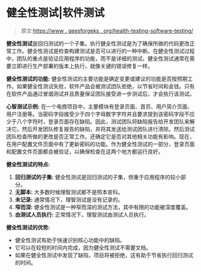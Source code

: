# 健全性测试|软件测试

> 原文:[https://www . geesforgeks . org/health-testing-software-testing/](https://www.geeksforgeeks.org/sanity-testing-software-testing/)

**健全性测试**是回归测试的一个子集。执行健全性测试是为了确保所做的代码更改正常工作。健全性测试是检查构建测试是否可以进行的一种中断。在健全性测试过程中，团队的重点是验证应用程序的功能，而不是详细的测试。健全性测试通常在需要立即进行生产部署的版本上执行，就像关键的错误修复一样。

**健全性测试的功能:**
健全性测试的主要功能是确定变更或建议的功能是否按预期工作。如果健全性测试失败，软件产品会被测试团队拒绝，以节省时间和金钱。只有在软件产品通过冒烟测试并且质量保证团队接受进一步测试后，才会执行该测试。

**心智测试示例:**
在一个电商项目中，主要模块有登录页面、首页、用户简介页面、用户注册等。当密码字段接受少于四个字母数字字符并且要求提到该密码字段不应少于八个字符时，登录页面存在缺陷。因此，测试团队将缺陷报告给开发团队来解决它。然后开发团队修复报告的缺陷，并将其发送给测试团队进行清除。然后测试团队检查所做的更改是否正常工作。还确定它是否对其他相关功能有影响。现在，在用户配置文件页面中有了更新密码的功能。作为健全性测试的一部分，登录页面和配置文件页面都会被验证，以确保检查在这两个地方都运行良好。

**健全性测试的特点:**

1.  **回归测试的子集:**
    健全性测试是回归测试的子集，侧重于应用程序的较小部分。
2.  **无脚本:**
    大多数时候理智测试都不是照本宣科。
3.  **未记录:**
    通常情况下，理智测试是没有记录的。
4.  **窄而深:**
    健全性测试是一种窄而深的测试方法，其中有限的功能被深度覆盖。
5.  **由测试人员执行:**
    正常情况下，理智测试由测试人员执行。

**健全性测试的优势:**

*   健全性测试有助于快速识别核心功能中的缺陷。
*   它可以在较短的时间内完成，因为健全性测试不需要文档。
*   如果在健全性测试中发现了缺陷，项目将被拒绝，这有助于节省执行回归测试的时间。